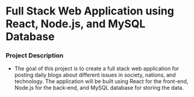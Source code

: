 # Full Stack Web Application using React, Node.js, and MySQL Database
### Project Description
- The goal of this project is to create a full stack web application for posting daily blogs about different issues in society, nations, and technology. The application will be built using React for the front-end, Node.js for the back-end, and MySQL database for storing the data.






